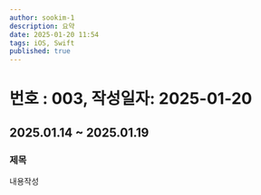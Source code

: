 ```yaml
---
author: sookim-1
description: 요약
date: 2025-01-20 11:54
tags: iOS, Swift
published: true
---
```

# 번호 : 003, 작성일자: 2025-01-20
## 2025.01.14 ~ 2025.01.19
### 제목
내용작성
